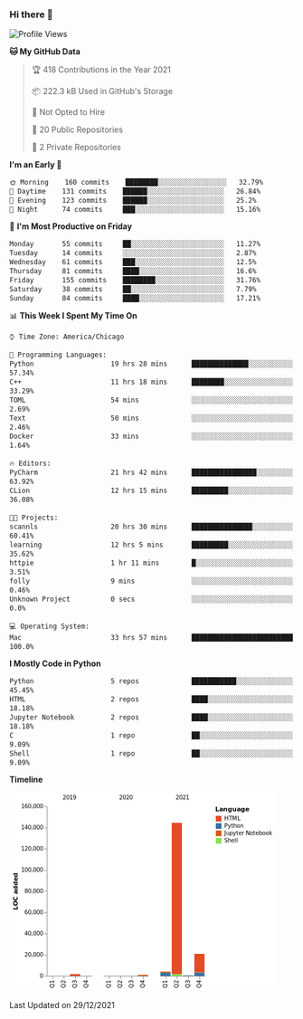 ### Hi there 👋

<!--
**cauliyang/cauliyang** is a ✨ _special_ ✨ repository because its `README.md` (this file) appears on your GitHub profile.

Here are some ideas to get you started:

- 🔭 I’m currently working on ...
- 🌱 I’m currently learning ...
- 👯 I’m looking to collaborate on ...
- 🤔 I’m looking for help with ...
- 💬 Ask me about ...
- 📫 How to reach me: ...
- 😄 Pronouns: ...
- ⚡ Fun fact: ...
-->

<!--START_SECTION:waka-->
![Profile Views](http://img.shields.io/badge/Profile%20Views-0-blue)

**🐱 My GitHub Data** 

> 🏆 418 Contributions in the Year 2021
 > 
> 📦 222.3 kB Used in GitHub's Storage 
 > 
> 🚫 Not Opted to Hire
 > 
> 📜 20 Public Repositories 
 > 
> 🔑 2 Private Repositories  
 > 
**I'm an Early 🐤** 

```text
🌞 Morning    160 commits    ████████░░░░░░░░░░░░░░░░░   32.79% 
🌆 Daytime    131 commits    ██████░░░░░░░░░░░░░░░░░░░   26.84% 
🌃 Evening    123 commits    ██████░░░░░░░░░░░░░░░░░░░   25.2% 
🌙 Night      74 commits     ███░░░░░░░░░░░░░░░░░░░░░░   15.16%

```
📅 **I'm Most Productive on Friday** 

```text
Monday       55 commits     ██░░░░░░░░░░░░░░░░░░░░░░░   11.27% 
Tuesday      14 commits     ░░░░░░░░░░░░░░░░░░░░░░░░░   2.87% 
Wednesday    61 commits     ███░░░░░░░░░░░░░░░░░░░░░░   12.5% 
Thursday     81 commits     ████░░░░░░░░░░░░░░░░░░░░░   16.6% 
Friday       155 commits    ████████░░░░░░░░░░░░░░░░░   31.76% 
Saturday     38 commits     ██░░░░░░░░░░░░░░░░░░░░░░░   7.79% 
Sunday       84 commits     ████░░░░░░░░░░░░░░░░░░░░░   17.21%

```


📊 **This Week I Spent My Time On** 

```text
⌚︎ Time Zone: America/Chicago

💬 Programming Languages: 
Python                   19 hrs 28 mins      ██████████████░░░░░░░░░░░   57.34% 
C++                      11 hrs 18 mins      ████████░░░░░░░░░░░░░░░░░   33.29% 
TOML                     54 mins             ░░░░░░░░░░░░░░░░░░░░░░░░░   2.69% 
Text                     50 mins             ░░░░░░░░░░░░░░░░░░░░░░░░░   2.46% 
Docker                   33 mins             ░░░░░░░░░░░░░░░░░░░░░░░░░   1.64%

🔥 Editors: 
PyCharm                  21 hrs 42 mins      ████████████████░░░░░░░░░   63.92% 
CLion                    12 hrs 15 mins      █████████░░░░░░░░░░░░░░░░   36.08%

🐱‍💻 Projects: 
scannls                  20 hrs 30 mins      ███████████████░░░░░░░░░░   60.41% 
learning                 12 hrs 5 mins       █████████░░░░░░░░░░░░░░░░   35.62% 
httpie                   1 hr 11 mins        █░░░░░░░░░░░░░░░░░░░░░░░░   3.51% 
folly                    9 mins              ░░░░░░░░░░░░░░░░░░░░░░░░░   0.46% 
Unknown Project          0 secs              ░░░░░░░░░░░░░░░░░░░░░░░░░   0.0%

💻 Operating System: 
Mac                      33 hrs 57 mins      █████████████████████████   100.0%

```

**I Mostly Code in Python** 

```text
Python                   5 repos             ███████████░░░░░░░░░░░░░░   45.45% 
HTML                     2 repos             ████░░░░░░░░░░░░░░░░░░░░░   18.18% 
Jupyter Notebook         2 repos             ████░░░░░░░░░░░░░░░░░░░░░   18.18% 
C                        1 repo              ██░░░░░░░░░░░░░░░░░░░░░░░   9.09% 
Shell                    1 repo              ██░░░░░░░░░░░░░░░░░░░░░░░   9.09%

```


**Timeline**

![Chart not found](https://raw.githubusercontent.com/cauliyang/cauliyang/main/charts/bar_graph.png) 


 Last Updated on 29/12/2021
<!--END_SECTION:waka-->
